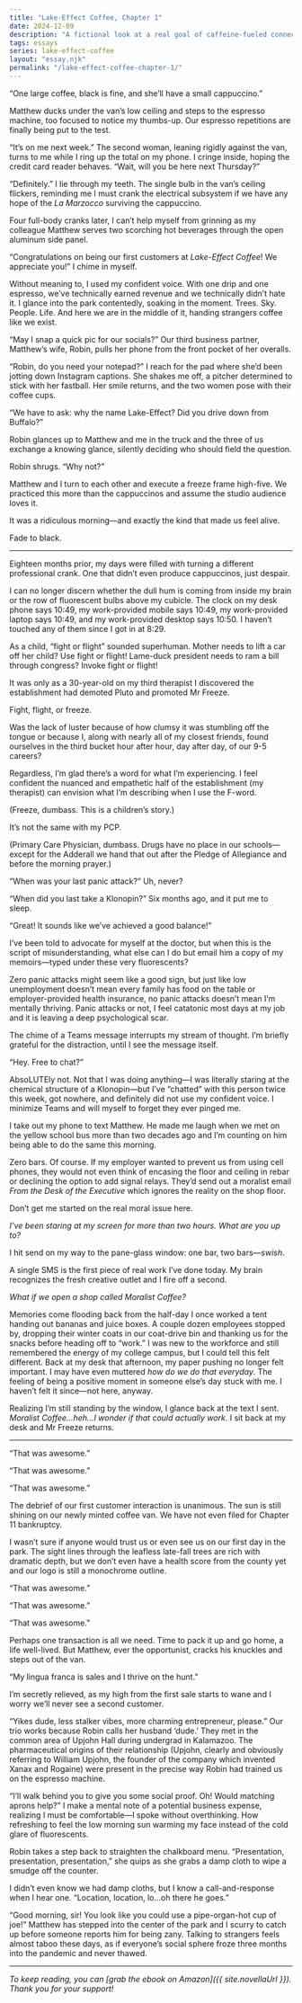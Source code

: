 ```yaml
---
title: "Lake-Effect Coffee, Chapter 1"
date: 2024-12-09
description: "A fictional look at a real goal of caffeine-fueled connection."
tags: essays
series: lake-effect-coffee
layout: "essay.njk"
permalink: "/lake-effect-coffee-chapter-1/"
---
```


“One large coffee, black is fine, and she’ll have a small cappuccino.”

Matthew ducks under the van’s low ceiling and steps to the espresso machine, too focused to notice my thumbs-up. Our espresso repetitions are finally being put to the test.

“It’s on me next week.” The second woman, leaning rigidly against the van, turns to me while I ring up the total on my phone. I cringe inside, hoping the credit card reader behaves. “Wait, will you be here next Thursday?”

“Definitely.” I lie through my teeth. The single bulb in the van’s ceiling flickers, reminding me I must crank the electrical subsystem if we have any hope of the _La Marzocco_ surviving the cappuccino.

Four full-body cranks later, I can’t help myself from grinning as my colleague Matthew serves two scorching hot beverages through the open aluminum side panel.

“Congratulations on being our first customers at _Lake-Effect Coffee_! We appreciate you!” I chime in myself.

Without meaning to, I used my confident voice. With one drip and one espresso, we’ve technically earned revenue and we technically didn’t hate it. I glance into the park contentedly, soaking in the moment. Trees. Sky. People. Life. And here we are in the middle of it, handing strangers coffee like we exist.

“May I snap a quick pic for our socials?” Our third business partner, Matthew’s wife, Robin, pulls her phone from the front pocket of her overalls.

“Robin, do you need your notepad?” I reach for the pad where she’d been jotting down Instagram captions. She shakes me off, a pitcher determined to stick with her fastball. Her smile returns, and the two women pose with their coffee cups.

“We have to ask: why the name Lake-Effect? Did you drive down from Buffalo?”

Robin glances up to Matthew and me in the truck and the three of us exchange a knowing glance, silently deciding who should field the question.

Robin shrugs. “Why not?”

Matthew and I turn to each other and execute a freeze frame high-five. We practiced this more than the cappuccinos and assume the studio audience loves it.

It was a ridiculous morning—and exactly the kind that made us feel alive.

Fade to black.

***

Eighteen months prior, my days were filled with turning a different professional crank. One that didn’t even produce cappuccinos, just despair.

I can no longer discern whether the dull hum is coming from inside my brain or the row of fluorescent bulbs above my cubicle. The clock on my desk phone says 10:49, my work-provided mobile says 10:49, my work-provided laptop says 10:49, and my work-provided desktop says 10:50. I haven’t touched any of them since I got in at 8:29.

As a child, “fight or flight” sounded superhuman. Mother needs to lift a car off her child? Use fight or flight! Lame-duck president needs to ram a bill through congress? Invoke fight or flight!

It was only as a 30-year-old on my third therapist I discovered the establishment had demoted Pluto and promoted Mr Freeze.

Fight, flight, or freeze.

Was the lack of luster because of how clumsy it was stumbling off the tongue or because I, along with nearly all of my closest friends, found ourselves in the third bucket hour after hour, day after day, of our 9-5 careers?

Regardless, I’m glad there’s a word for what I’m experiencing. I feel confident the nuanced and empathetic half of the establishment (my therapist) can envision what I’m describing when I use the F-word.

(Freeze, dumbass. This is a children’s story.)

It’s not the same with my PCP.

(Primary Care Physician, dumbass. Drugs have no place in our schools—except for the Adderall we hand that out after the Pledge of Allegiance and before the morning prayer.)

“When was your last panic attack?” Uh, never?

“When did you last take a Klonopin?” Six months ago, and it put me to sleep.

“Great! It sounds like we’ve achieved a good balance!”

I’ve been told to advocate for myself at the doctor, but when this is the script of misunderstanding, what else can I do but email him a copy of my memoirs—typed under these very fluorescents?

Zero panic attacks might seem like a good sign, but just like low unemployment doesn’t mean every family has food on the table or employer-provided health insurance, no panic attacks doesn’t mean I’m mentally thriving. Panic attacks or not, I feel catatonic most days at my job and it is leaving a deep psychological scar.

The chime of a Teams message interrupts my stream of thought. I’m briefly grateful for the distraction, until I see the message itself.

“Hey. Free to chat?”

AbsoLUTEly not. Not that I was doing anything—I was literally staring at the chemical structure of a Klonopin—but I’ve “chatted” with this person twice this week, got nowhere, and definitely did not use my confident voice. I minimize Teams and will myself to forget they ever pinged me.

I take out my phone to text Matthew. He made me laugh when we met on the yellow school bus more than two decades ago and I’m counting on him being able to do the same this morning.

Zero bars. Of course. If my employer wanted to prevent us from using cell phones, they would not even think of encasing the floor and ceiling in rebar or declining the option to add signal relays. They’d send out a moralist email _From the Desk of the Executive_ which ignores the reality on the shop floor.

Don’t get me started on the real moral issue here.

_I’ve been staring at my screen for more than two hours. What are you up to?_

I hit send on my way to the pane-glass window: one bar, two bars—_swish_.

A single SMS is the first piece of real work I’ve done today. My brain recognizes the fresh creative outlet and I fire off a second.

_What if we open a shop called Moralist Coffee?_

Memories come flooding back from the half-day I once worked a tent handing out bananas and juice boxes. A couple dozen employees stopped by, dropping their winter coats in our coat-drive bin and thanking us for the snacks before heading off to “work.” I was new to the workforce and still remembered the energy of my college campus, but I could tell this felt different. Back at my desk that afternoon, my paper pushing no longer felt important. I may have even muttered _how do we do that everyday_. The feeling of being a positive moment in someone else’s day stuck with me. I haven’t felt it since—not here, anyway.

Realizing I’m still standing by the window, I glance back at the text I sent. _Moralist Coffee…heh…I wonder if that could actually work_. I sit back at my desk and Mr Freeze returns.

***

“That was awesome.”

“That was awesome.”

“That was awesome.”

The debrief of our first customer interaction is unanimous. The sun is still shining on our newly minted coffee van. We have not even filed for Chapter 11 bankruptcy.

I wasn’t sure if anyone would trust us or even see us on our first day in the park. The sight lines through the leafless late-fall trees are rich with dramatic depth, but we don’t even have a health score from the county yet and our logo is still a monochrome outline.

“That was awesome.”

“That was awesome.”

“That was awesome.”

Perhaps one transaction is all we need. Time to pack it up and go home, a life well-lived. But Matthew, ever the opportunist, cracks his knuckles and steps out of the van.

“My lingua franca is sales and I thrive on the hunt.”

I’m secretly relieved, as my high from the first sale starts to wane and I worry we’ll never see a second customer.

“Yikes dude, less stalker vibes, more charming entrepreneur, please.” Our trio works because Robin calls her husband ‘dude.’ They met in the common area of Upjohn Hall during undergrad in Kalamazoo. The pharmaceutical origins of their relationship (Upjohn, clearly and obviously referring to William Upjohn, the founder of the company which invented Xanax and Rogaine) were present in the precise way Robin had trained us on the espresso machine.

“I’ll walk behind you to give you some social proof. Oh! Would matching aprons help?” I make a mental note of a potential business expense, realizing I must be comfortable—I spoke without overthinking. How refreshing to feel the low morning sun warming my face instead of the cold glare of fluorescents.

Robin takes a step back to straighten the chalkboard menu. “Presentation, presentation, presentation,” she quips as she grabs a damp cloth to wipe a smudge off the counter.

I didn’t even know we had damp cloths, but I know a call-and-response when I hear one. “Location, location, lo…oh there he goes.”

“Good morning, sir! You look like you could use a pipe-organ-hot cup of joe!” Matthew has stepped into the center of the park and I scurry to catch up before someone reports him for being zany. Talking to strangers feels almost taboo these days, as if everyone’s social sphere froze three months into the pandemic and never thawed.

***

_To keep reading, you can [grab the ebook on Amazon]({{ site.novellaUrl }}). Thank you for your support!_
